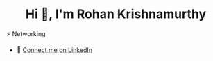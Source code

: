 
<h1 align="center">Hi 👋, I'm Rohan Krishnamurthy</h1>

⚡ Networking
  - 🌱 [Connect me on LinkedIn](https://www.linkedin.com/in/rohank14/)
